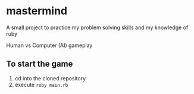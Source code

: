 # mastermind
A small project to practice my problem solving skills and my knowledge of ruby

Human vs Computer (AI) gameplay

## To start the game
1. cd into the cloned repository
2. execute `ruby main.rb`